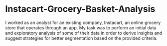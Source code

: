 # Instacart-Grocery-Basket-Analysis
I worked as an analyst for an existing company, Instacart, an online grocery store that operates through an app. My task was to perform an initial data and exploratory analysis of some of their data in order to derive insights and suggest strategies for better segmentation based on the provided criteria.
